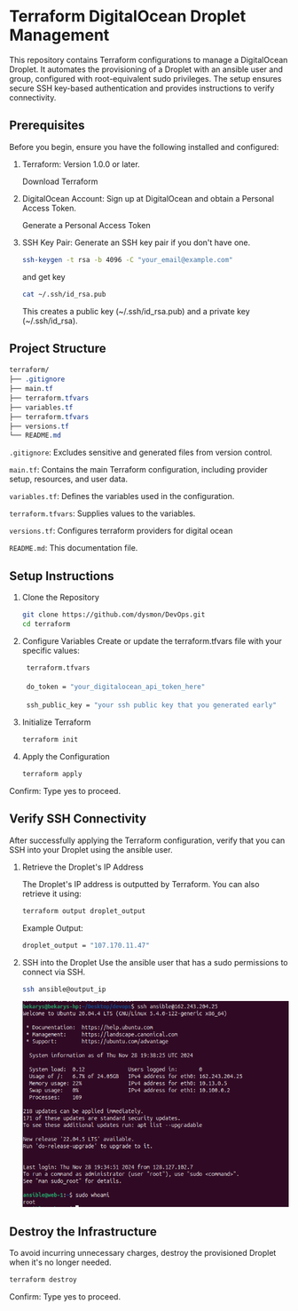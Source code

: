 # Terraform DigitalOcean Droplet Management

This repository contains Terraform configurations to manage a DigitalOcean Droplet. It automates the provisioning of a Droplet with an ansible user and group, configured with root-equivalent sudo privileges. The setup ensures secure SSH key-based authentication and provides instructions to verify connectivity.

## Prerequisites

Before you begin, ensure you have the following installed and configured:

1. Terraform: Version 1.0.0 or later.

    Download Terraform

2. DigitalOcean Account: Sign up at DigitalOcean and obtain a Personal Access Token.

    Generate a Personal Access Token

3. SSH Key Pair: Generate an SSH key pair if you don't have one.

    ```bash
    ssh-keygen -t rsa -b 4096 -C "your_email@example.com"
    ```

    and get key

    ```bash
    cat ~/.ssh/id_rsa.pub
    ```

    This creates a public key (~/.ssh/id_rsa.pub) and a private key (~/.ssh/id_rsa).

## Project Structure

```css
terraform/
├── .gitignore
├── main.tf
├── terraform.tfvars
├── variables.tf
├── terraform.tfvars
├── versions.tf
└── README.md
```

`.gitignore`: Excludes sensitive and generated files from version control.

`main.tf`: Contains the main Terraform configuration, including provider setup, resources, and user data.

`variables.tf`: Defines the variables used in the configuration.

`terraform.tfvars`: Supplies values to the variables.

`versions.tf`: Configures terraform providers for digital ocean

`README.md`: This documentation file.

## Setup Instructions

1. Clone the Repository

   ```bash
   git clone https://github.com/dysmon/DevOps.git
   cd terraform
   ```

2. Configure Variables
   Create or update the terraform.tfvars file with your specific values:

   ```bash
    terraform.tfvars

    do_token = "your_digitalocean_api_token_here"

    ssh_public_key = "your ssh public key that you generated early"
   ```

3. Initialize Terraform

   ```bash
   terraform init
   ```

4. Apply the Configuration

   ```bash
   terraform apply
   ```

Confirm: Type yes to proceed.

## Verify SSH Connectivity

After successfully applying the Terraform configuration, verify that you can SSH into your Droplet using the ansible user.

1. Retrieve the Droplet's IP Address

    The Droplet's IP address is outputted by Terraform. You can also retrieve it using:

    ```bash
    terraform output droplet_output
    ```

    Example Output:

    ```bash
    droplet_output = "107.170.11.47"
    ```

2. SSH into the Droplet
   Use the ansible user that has a sudo permissions to connect via SSH.

   ```bash
   ssh ansible@output_ip
   ```

   ![terraform ](media/terraform.png)

## Destroy the Infrastructure

To avoid incurring unnecessary charges, destroy the provisioned Droplet when it's no longer needed.

```bash
terraform destroy
```

Confirm: Type yes to proceed.
